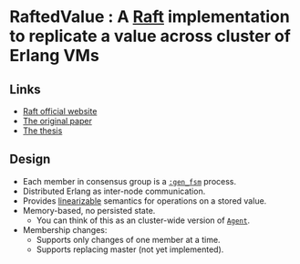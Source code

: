 # RaftedValue : A [Raft](https://raft.github.io/) implementation to replicate a value across cluster of Erlang VMs

## Links

- [Raft official website](https://raft.github.io/)
- [The original paper](http://ramcloud.stanford.edu/raft.pdf)
- [The thesis](https://ramcloud.stanford.edu/~ongaro/thesis.pdf)

## Design

- Each member in consensus group is a [`:gen_fsm`](http://erlang.org/doc/man/gen_fsm.html) process.
- Distributed Erlang as inter-node communication.
- Provides [linearizable](https://en.wikipedia.org/wiki/Linearizability) semantics for operations on a stored value.
- Memory-based, no persisted state.
    - You can think of this as an cluster-wide version of [`Agent`](http://elixir-lang.org/docs/stable/elixir/Agent.html).
- Membership changes:
    - Supports only changes of one member at a time.
    - Supports replacing master (not yet implemented).
